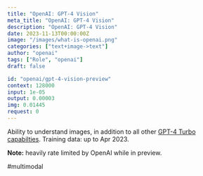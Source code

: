 ```yaml
---
title: "OpenAI: GPT-4 Vision"
meta_title: "OpenAI: GPT-4 Vision"
description: "OpenAI: GPT-4 Vision"
date: 2023-11-13T00:00:00Z
image: "/images/what-is-openai.png"
categories: ["text+image->text"]
author: "openai"
tags: ["Role", "openai"]
draft: false

id: "openai/gpt-4-vision-preview"
context: 128000
input: 1e-05
output: 0.00003
img: 0.01445
request: 0
---
```


Ability to understand images, in addition to all other [GPT-4 Turbo capabilties](/openai/gpt-4-turbo). Training data: up to Apr 2023.

**Note:** heavily rate limited by OpenAI while in preview.

#multimodal

